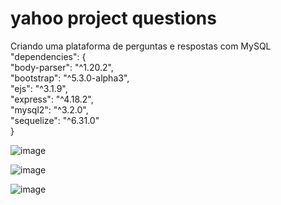 # yahoo project questions



Criando uma plataforma de perguntas e respostas com MySQL  <br>
  "dependencies": {                                  <br>
    "body-parser": "^1.20.2",                        
    "bootstrap": "^5.3.0-alpha3",                    <br>
    "ejs": "^3.1.9",                                 <br>
    "express": "^4.18.2",                            <br>
    "mysql2": "^3.2.0",                              <br>
    "sequelize": "^6.31.0"                           <br>
  }         <br>


![image](https://user-images.githubusercontent.com/68399974/232638045-347bce28-30d3-4aaf-bd0e-e04f7e46ae35.png)


![image](https://user-images.githubusercontent.com/68399974/232638068-d7cfa06d-3ecd-4445-aca3-d76b29d33533.png)


![image](https://user-images.githubusercontent.com/68399974/232638154-589b4901-8147-4033-9157-c0f89b7b1c5f.png)
